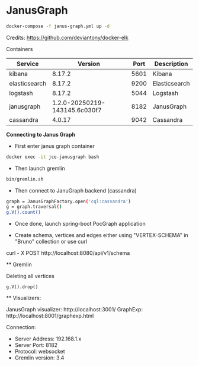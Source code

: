 # JanusGraph

```bash
docker-compose -f janus-graph.yml up -d
```

Credits: https://github.com/deviantony/docker-elk

Containers


| Service         | Version                       | Port | Description                               |
|-----------------|-------------------------------|------|-------------------------------------------|
| kibana          | 8.17.2                        | 5601 | Kibana                                    |
| elasticsearch   | 8.17.2                        | 9200 | Elasticsearch                             |
| logstash        | 8.17.2                        | 5044 | Logstash                                  |
| janusgraph      | 1.2.0-20250219-143145.6c030f7 | 8182 | JanusGraph                                |
| cassandra       | 4.0.17                        | 9042 | Cassandra                                 |                               

**Connecting to Janus Graph**

* First enter janus graph container

```bash
docker exec -it jce-janusgraph bash
```

* Then launch gremlin

```bash
bin/gremlin.sh
```

* Then connect to JanuGraph backend (cassandra)

```bash
graph = JanusGraphFactory.open('cql:cassandra')
g = graph.traversal()
g.V().count()
```

* Once done, launch spring-boot PocGraph application

* Create schema, vertices and edges either using "VERTEX-SCHEMA" in "Bruno" collection or use curl

curl - X POST http://localhost:8080/api/v1/schema

** Gremlin

Deleting all vertices
```
g.V().drop()
```

** Visualizers:

JanusGraph visualizer:  http://localhost:3001/
GraphExp: http://localhost:8001/graphexp.html

Connection: 
* Server Address: 192.168.1.x
* Server Port: 8182
* Protocol: websocket
* Gremlin version: 3.4